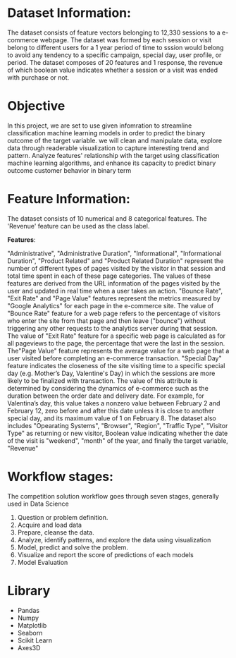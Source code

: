 # Dataset Information:

The dataset consists of feature vectors belonging to 12,330 sessions to a e-commerce webpage. The dataset was formed by each session or visit belong to different users for a 1 year period of time to sssion would belong to avoid any tendency to a specific campaign, special day, user profile, or period.
The dataset composes of 20 features and 1 response, the revenue of which boolean value indicates whether a session or a visit was ended with purchase or not. 

# Objective
In this project, we are set to use given infomration to streamline classification machine learning models in order to predict the binary outcome of the target variable.
we will clean and manipulate data, explore data through readerable visualization to capture interesting trend and pattern.
Analyze features' relationship with the target using classification machine learning algorithms, and enhance its capacity to predict binary outcome customer behavior in binary term

# Feature Information:
The dataset consists of 10 numerical and 8 categorical features. The 'Revenue' feature can be used as the class label.

**Features**:

"Administrative", "Administrative Duration", "Informational", "Informational Duration", "Product Related" and "Product Related Duration" represent the number of different types of pages visited by the visitor in that session and total time spent in each of these page categories.
The values of these features are derived from the URL information of the pages visited by the user and updated in real time when a user takes an action.
"Bounce Rate", "Exit Rate" and "Page Value" features represent the metrics measured by "Google Analytics" for each page in the e-commerce site.
The value of "Bounce Rate" feature for a web page refers to the percentage of visitors who enter the site from that page and then leave ("bounce") without triggering any other requests to the analytics server during that session.
The value of "Exit Rate" feature for a specific web page is calculated as for all pageviews to the page, the percentage that were the last in the session.
The"Page Value" feature represents the average value for a web page that a user visited before completing an e-commerce transaction. 
"Special Day" feature indicates the closeness of the site visiting time to a specific special day (e.g. Mother’s Day, Valentine's Day) in which the sessions are more likely to be finalized with transaction.
The value of this attribute is determined by considering the dynamics of e-commerce such as the duration between the order date and delivery date. For example, for Valentina’s day, this value takes a nonzero value between February 2 and February 12, zero before and after this date unless it is close to another special day, and its maximum value of 1 on February 8. 
The dataset also includes "Opearating Systems", "Browser", "Region", "Traffic Type", "Visitor Type" as returning or new visitor, 
Boolean value indicating whether the date of the visit is "weekend", "month" of the year, and finally the target variable, "Revenue"

# Workflow stages:
The competition solution workflow goes through seven stages, generally used in Data Science
1. Question or problem definition.
2. Acquire and load data
3. Prepare, cleanse the data.
4. Analyze, identify patterns, and explore the data using visualization
5. Model, predict and solve the problem.
6. Visualize and report the score of predictions of each models
7. Model Evaluation

# Library
- Pandas
- Numpy
- Matplotlib
- Seaborn
- Scikit Learn
- Axes3D
